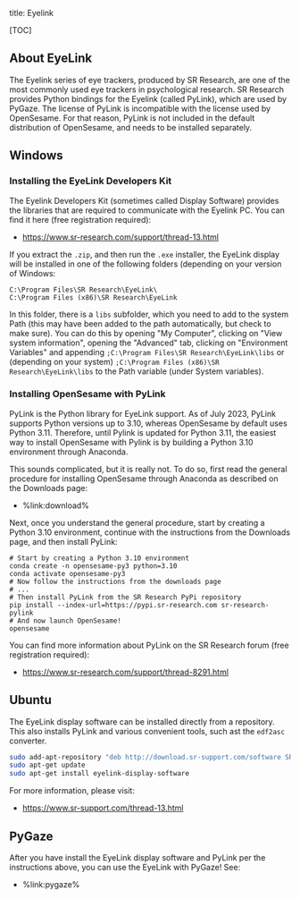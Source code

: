 title: Eyelink

[TOC]

## About EyeLink

The Eyelink series of eye trackers, produced by SR Research, are one of the most commonly used eye trackers in psychological research. SR Research provides Python bindings for the Eyelink (called PyLink), which are used by PyGaze. The license of PyLink is incompatible with the license used by OpenSesame. For that reason, PyLink is not included in the default distribution of OpenSesame, and needs to be installed separately.


## Windows

### Installing the EyeLink Developers Kit

The Eyelink Developers Kit (sometimes called Display Software) provides the libraries that are required to communicate with the Eyelink PC. You can find it here (free registration required):

- <https://www.sr-research.com/support/thread-13.html>

If you extract the `.zip`, and then run the `.exe` installer, the EyeLink display will be installed in one of the following folders (depending on your version of Windows:

```
C:\Program Files\SR Research\EyeLink\
C:\Program Files (x86)\SR Research\EyeLink
```

In this folder, there is a `libs` subfolder, which you need to add to the system Path (this may have been added to the path automatically, but check to make sure). You can do this by opening "My Computer", clicking on "View system information", opening the "Advanced" tab, clicking on "Environment Variables" and appending `;C:\Program Files\SR Research\EyeLink\libs` or (depending on your system) `;C:\Program Files (x86)\SR Research\EyeLink\libs` to the Path variable (under System variables).


### Installing OpenSesame with PyLink

PyLink is the Python library for EyeLink support. As of July 2023, PyLink supports Python versions up to 3.10, whereas OpenSesame by default uses Python 3.11. Therefore, until Pylink is updated for Python 3.11, the easiest way to install OpenSesame with Pylink is by building a Python 3.10 environment through Anaconda.

This sounds complicated, but it is really not. To do so, first read the general procedure for installing OpenSesame through Anaconda as described on the Downloads page:

- %link:download%

Next, once you understand the general procedure, start by creating a Python 3.10 environment, continue with the instructions from the Downloads page, and then install PyLink:

```
# Start by creating a Python 3.10 environment
conda create -n opensesame-py3 python=3.10
conda activate opensesame-py3
# Now follow the instructions from the downloads page
# ...
# Then install PyLink from the SR Research PyPi repository
pip install --index-url=https://pypi.sr-research.com sr-research-pylink
# And now launch OpenSesame!
opensesame
```

You can find more information about PyLink on the SR Research forum (free registration required):

- <https://www.sr-research.com/support/thread-8291.html>


## Ubuntu

The EyeLink display software can be installed directly from a repository. This also installs PyLink and various convenient tools, such ast the `edf2asc` converter.

```bash
sudo add-apt-repository "deb http://download.sr-support.com/software SRResearch main"
sudo apt-get update
sudo apt-get install eyelink-display-software
```

For more information, please visit:

- <https://www.sr-support.com/thread-13.html>


## PyGaze

After you have install the EyeLink display software and PyLink per the instructions above, you can use the EyeLink with PyGaze! See:

- %link:pygaze%
